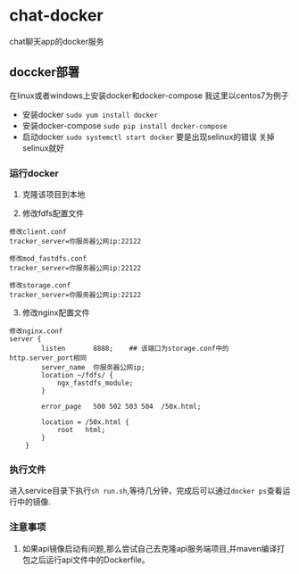 # chat-docker
chat聊天app的docker服务

## doccker部署

 在linux或者windows上安装docker和docker-compose 我这里以centos7为例子 
  - 安装docker `sudo yum install docker`
  - 安装docker-compose  `sudo pip install docker-compose`
  - 启动docker `sudo systemctl start docker` 要是出现selinux的错误 关掉selinux就好

### 运行docker
1. 克隆该项目到本地

2. 修改fdfs配置文件
```
修改client.conf
tracker_server=你服务器公网ip:22122

修改mod_fastdfs.conf
tracker_server=你服务器公网ip:22122

修改storage.conf
tracker_server=你服务器公网ip:22122
```
3. 修改nginx配置文件
```
修改nginx.conf
server {
        listen       8888;    ## 该端口为storage.conf中的http.server_port相同
        server_name  你服务器公网ip;
        location ~/fdfs/ {
            ngx_fastdfs_module;
        }

        error_page   500 502 503 504  /50x.html;

        location = /50x.html {
            root   html;
        }
    }
```
### 执行文件

 进入service目录下执行`sh run.sh`,等待几分钟，完成后可以通过`docker ps`查看运行中的镜像.
 
### 注意事项
1. 如果api镜像启动有问题,那么尝试自己去克隆api服务端项目,并maven编译打包之后运行api文件中的Dockerfile。

